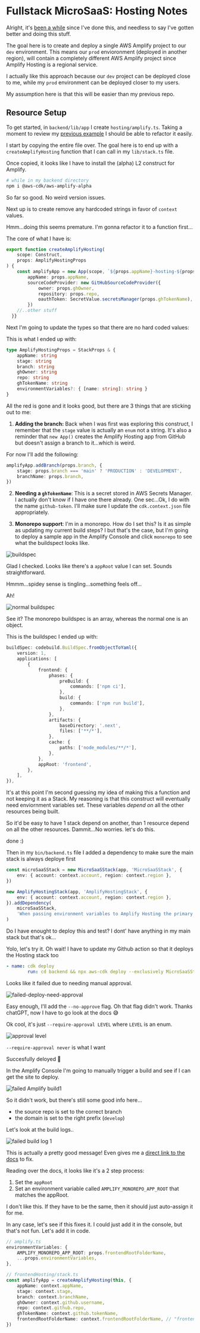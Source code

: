 # Fullstack MicroSaaS: Hosting Notes

<!-- time check: 12:06am -->

Alright, it's [been a while](https://github.com/focusOtter/appsync-cdk-full-backend-with-hosting-amplify/tree/main/lib) since I've done this, and needless to say I've gotten better and doing this stuff.

The goal here is to create and deploy a single AWS Amplify project to our `dev` environment. This means our `prod` envioronment (deployed in another region), will contain a completely different AWS Amplify project since Amplify Hosting is a regional service.

I actually like this approach because our `dev` project can be deployed close to me, while my `prod` environment can be deployed closer to my users.

My assumption here is that this will be easier than my previous repo.

## Resource Setup

To get started, in `backend/lib/app` I create `hosting/amplify.ts`. Taking a moment to review my [previous example](https://github.com/focusOtter/appsync-cdk-full-backend-with-hosting-amplify/blob/main/lib/NextjsHostingStack.ts) I should be able to refactor it easily.

I start by copying the entire file over. The goal here is to end up with a `createAmplifyHosting` function that I can call in my `lib/stack.ts` file.

Once copied, it looks like I have to install the (alpha) L2 construct for Amplify.

```sh
# while in my backend directory
npm i @aws-cdk/aws-amplify-alpha
```

So far so good. No weird version issues.

Next up is to create remove any hardcoded strings in favor of `context` values.

Hmm...doing this seems premature. I'm gonna refactor it to a function first...

The core of what I have is:

```ts
export function createAmplifyHosting(
	scope: Construct,
	props: AmplifyHostingProps
) {
	const amplifyApp = new App(scope, `${props.appName}-hosting-${props.stage}`, {
		appName: props.appName,
		sourceCodeProvider: new GitHubSourceCodeProvider({
			owner: props.ghOwner,
			repository: props.repo,
			oauthToken: SecretValue.secretsManager(props.ghTokenName),
		})
    //..other stuff
  }}
```

Next I'm going to update the types so that there are no hard coded values:

This is what I ended up with:

```ts
type AmplifyHostingProps = StackProps & {
	appName: string
	stage: string
	branch: string
	ghOwner: string
	repo: string
	ghTokenName: string
	environmentVariables?: { [name: string]: string }
}
```

All the red is gone and it looks good, but there are 3 things that are sticking out to me:

1. **Adding the branch:** Back when I was first was exploring this construct, I remember that the `stage` value is actually an `enum` not a string. It's also a reminder that `new App()` creates the Amplify Hosting app from GitHub but doesn't assign a branch to it...which is weird.

For now I'll add the following:

```ts
amplifyApp.addBranch(props.branch, {
	stage: props.branch === 'main' ? 'PRODUCTION' : 'DEVELOPMENT',
	branchName: props.branch,
})
```

2. **Needing a `ghTokenName`**: This is a secret stored in AWS Secrets Manager. I actually don't know if I have one there already. One sec...Ok, I do with the name `github-token`. I'll make sure I update the `cdk.context.json` file appropriately.

3. **Monorepo support**: I'm in a monorepo. How do I set this? Is it as simple as updating my current build steps? I but that's the case, but I'm going to deploy a sample app in the Amplify Console and click `monorepo` to see what the buildspect looks like.

![buildspec](./images/buildspec.png)

Glad I checked. Looks like there's a `appRoot` value I can set. Sounds straightforward.

Hmmm...spidey sense is tingling...something feels off...

Ah!

![normal buildspec](./images/normal-buildspec.png)

See it? The monorepo buildspec is an array, whereas the normal one is an object.

This is the buildspec I ended up with:

```ts
buildSpec: codebuild.BuildSpec.fromObjectToYaml({
	version: 1,
	applications: [
		{
			frontend: {
				phases: {
					preBuild: {
						commands: ['npm ci'],
					},
					build: {
						commands: ['npm run build'],
					},
				},
				artifacts: {
					baseDirectory: '.next',
					files: ['**/*'],
				},
				cache: {
					paths: ['node_modules/**/*'],
				},
			},
			appRoot: 'frontend',
		},
	],
}),
```

It's at this point I'm second guessing my idea of making this a function and not keeping it as a Stack. My reasoning is that this construct will eventually need enviornment variables set. These variables _depend on_ all the other resources being built.

So it'd be easy to have 1 stack depend on another, than 1 resource depend on all the other resources. Dammit...No worries. let's do this.

<!-- timecheck: 1:12am -->

done :)

<!-- timecheck: 1:20 -->

Then in my `bin/backend.ts` file I added a dependency to make sure the main stack is always deploye first

```ts
const microSaaSStack = new MicroSaaSStack(app, 'MicroSaaSStack', {
	env: { account: context.account, region: context.region },
})

new AmplifyHostingStack(app, 'AmplifyHostingStack', {
	env: { account: context.account, region: context.region },
}).addDependency(
	microSaaSStack,
	'When passing environment variables to Amplify Hosting the primary stack needs to always be deployed first'
)
```

Do I have enought to deploy this and test? I dont' have anything in my main stack but that's ok...

Yolo, let's try it.
Oh wait! I have to update my Github action so that it deploys the Hosting stack too

```yml
- name: cdk deploy
		run: cd backend && npx aws-cdk deploy --exclusively MicroSaaSStack AmplifyHostingStack

```

Looks like it failed due to needing manual approval.

![failed-deploy-need-approval](./images/failed-deploy-need-approval.png)

Easy enough, I'll add the `--no-approve` flag. Oh that flag didn't work. Thanks chatGPT, now I have to go look at the docs 😅

Ok cool, it's just `--require-approval LEVEL` where `LEVEL` is an enum.

![approval  level](./images/cdk-approval.png)

`--require-approval never` is what I want

Succesfully deloyed 🎉

In the Amplify Console I'm going to manually trigger a build and see if I can get the site to deploy.

![failed Amplify build1](./images/failed-amplify-build1.png)

So it didn't work, but there's still some good info here...

- the source repo is set to the correct branch
- the domain is set to the right prefix (`develop`)

Let's look at the build logs..

![failed build log 1](./images/failed-build-log-1.png)

This is actually a pretty good message! Even gives me a [direct link to the docs](https://docs.aws.amazon.com/amplify/latest/userguide/monorepo-configuration.html#setting-monorepo-environment-variable) to fix.

Reading over the docs, it looks like it's a 2 step process:

1. Set the `appRoot`
2. Set an environment variable called `AMPLIFY_MONOREPO_APP_ROOT` that matches the appRoot.

I don't like this. If they have to be the same, then it should just auto-assign it for me.

In any case, let's see if this fixes it. I could just add it in the console, but that's not fun. Let's add it in code.

```ts
// amplify.ts
environmentVariables: {
	AMPLIFY_MONOREPO_APP_ROOT: props.frontendRootFolderName,
	...props.environmentVariables,
},
```

```ts
// frontendHosting/stack.ts
const amplifyApp = createAmplifyHosting(this, {
	appName: context.appName,
	stage: context.stage,
	branch: context.branchName,
	ghOwner: context.github.username,
	repo: context.github.repo,
	ghTokenName: context.github.tokenName,
	frontendRootFolderName: context.frontendRootFolderName, // "frontend"
})
```
